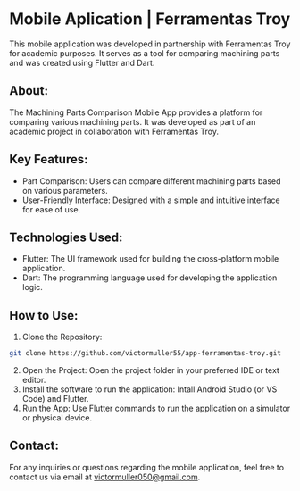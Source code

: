 # Mobile Aplication | Ferramentas Troy

This mobile application was developed in partnership with Ferramentas Troy for academic purposes. It serves as a tool for comparing machining parts and was created using Flutter and Dart.

## About:
The Machining Parts Comparison Mobile App provides a platform for comparing various machining parts. It was developed as part of an academic project in collaboration with Ferramentas Troy.

## Key Features:
- Part Comparison: Users can compare different machining parts based on various parameters.
- User-Friendly Interface: Designed with a simple and intuitive interface for ease of use.
  
## Technologies Used:
- Flutter: The UI framework used for building the cross-platform mobile application.
- Dart: The programming language used for developing the application logic.
  
## How to Use:
1. Clone the Repository:

```bash
git clone https://github.com/victormuller55/app-ferramentas-troy.git
```

2. Open the Project: Open the project folder in your preferred IDE or text editor.
3. Install the software to run the application: Intall Android Studio (or VS Code) and Flutter.
4. Run the App: Use Flutter commands to run the application on a simulator or physical device.

## Contact:
For any inquiries or questions regarding the mobile application, feel free to contact us via email at victormuller050@gmail.com.
